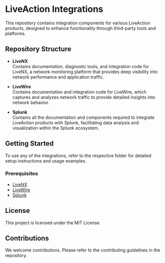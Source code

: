 # LiveAction Integrations

This repository contains integration components for various LiveAction products, designed to enhance functionality through third-party tools and platforms.

## Repository Structure

- **LiveNX**  
  Contains documentation, diagnostic tools, and integration code for LiveNX, a network monitoring platform that provides deep visibility into network performance and application traffic.

- **LiveWire**  
  Contains documentation and integration code for LiveWire, which captures and analyzes network traffic to provide detailed insights into network behavior.

- **Splunk**  
  Contains all the documentation and components required to integrate LiveAction products with Splunk, facilitating data analysis and visualization within the Splunk ecosystem.

## Getting Started

To use any of the integrations, refer to the respective folder for detailed setup instructions and usage examples.

### Prerequisites
- [LiveNX](https://www.liveaction.com/livenx/)
- [LiveWire](https://www.liveaction.com/livewire/)
- [Splunk](https://www.splunk.com/)

## License

This project is licensed under the MIT License

## Contributions

We welcome contributions. Please refer to the contributing guidelines in the repository.
